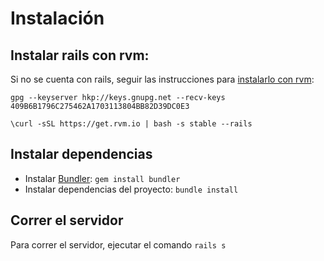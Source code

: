 # Instalación
## Instalar rails con rvm:
Si no se cuenta con rails, seguir las instrucciones para [instalarlo con rvm](https://rvm.io/rvm/install):
```
gpg --keyserver hkp://keys.gnupg.net --recv-keys 409B6B1796C275462A1703113804BB82D39DC0E3

\curl -sSL https://get.rvm.io | bash -s stable --rails
```

## Instalar dependencias
* Instalar [Bundler](http://bundler.io/): `gem install bundler`
* Instalar dependencias del proyecto: `bundle install`

## Correr el servidor
Para correr el servidor, ejecutar el comando `rails s`
